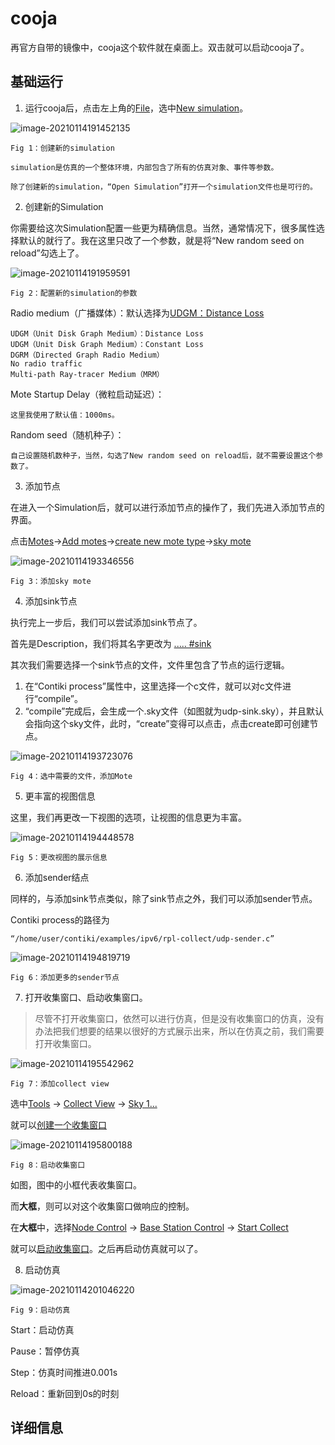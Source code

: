 # cooja

再官方自带的镜像中，cooja这个软件就在桌面上。双击就可以启动cooja了。

## 基础运行

1. 运行cooja后，点击左上角的<u>File</u>，选中<u>New simulation</u>。

![image-20210114191452135](.\imgs_2\image-20210114191452135.png)

`Fig 1：创建新的simulation`

```
simulation是仿真的一个整体环境，内部包含了所有的仿真对象、事件等参数。

除了创建新的simulation，“Open Simulation”打开一个simulation文件也是可行的。
```

2. 创建新的Simulation

你需要给这次Simulation配置一些更为精确信息。当然，通常情况下，很多属性选择默认的就行了。我在这里只改了一个参数，就是将“New random seed on reload”勾选上了。

![image-20210114191959591](.\imgs_2\image-20210114191959591.png)

`Fig 2：配置新的simulation的参数`

Radio medium（广播媒体）：默认选择为<u>UDGM：Distance Loss</u>

```
UDGM（Unit Disk Graph Medium）：Distance Loss
UDGM（Unit Disk Graph Medium）：Constant Loss
DGRM（Directed Graph Radio Medium）
No radio traffic
Multi-path Ray-tracer Medium（MRM）
```

Mote Startup Delay（微粒启动延迟）：

```
这里我使用了默认值：1000ms。
```

Random seed（随机种子）：

```
自己设置随机数种子，当然，勾选了New random seed on reload后，就不需要设置这个参数了。
```

3. 添加节点

在进入一个Simulation后，就可以进行添加节点的操作了，我们先进入添加节点的界面。

点击<u>Motes</u>-><u>Add motes</u>-><u>create new mote type</u>-><u>sky mote</u>

![image-20210114193346556](.\imgs_2\image-20210114193346556.png)

`Fig 3：添加sky mote`

4. 添加sink节点

执行完上一步后，我们可以尝试添加sink节点了。

首先是Description，我们将其名字更改为 <u>..... #sink</u>

其次我们需要选择一个sink节点的文件，文件里包含了节点的运行逻辑。

1. 在“Contiki process”属性中，这里选择一个c文件，就可以对c文件进行“compile”。
2. “compile”完成后，会生成一个.sky文件（如图就为udp-sink.sky），并且默认会指向这个sky文件，此时，“create”变得可以点击，点击create即可创建节点。

![image-20210114193723076](.\imgs_2\image-20210114193723076.png)

`Fig 4：选中需要的文件，添加Mote`

5. 更丰富的视图信息

这里，我们再更改一下视图的选项，让视图的信息更为丰富。

![image-20210114194448578](.\imgs_2\image-20210114194448578.png)

`Fig 5：更改视图的展示信息`

6. 添加sender结点

同样的，与添加sink节点类似，除了sink节点之外，我们可以添加sender节点。

Contiki process的路径为

```
“/home/user/contiki/examples/ipv6/rpl-collect/udp-sender.c”
```

![image-20210114194819719](.\imgs_2\image-20210114194819719.png)

`Fig 6：添加更多的sender节点`

7. 打开收集窗口、启动收集窗口。

> 尽管不打开收集窗口，依然可以进行仿真，但是没有收集窗口的仿真，没有办法把我们想要的结果以很好的方式展示出来，所以在仿真之前，我们需要打开收集窗口。

![image-20210114195542962](.\imgs_2\image-20210114195542962.png)

`Fig 7：添加collect view`

选中<u>Tools</u> -> <u>Collect View</u> -> <u>Sky 1...</u>

就可以<u>创建一个收集窗口</u>

![image-20210114195800188](.\imgs_2\image-20210114195800188.png)

`Fig 8：启动收集窗口`

如图，图中的小框代表收集窗口。

而**大框**，则可以对这个收集窗口做响应的控制。

在**大框**中，选择<u>Node Control</u> -> <u>Base Station Control</u> -> <u>Start Collect</u>

就可以<u>启动收集窗口</u>。之后再启动仿真就可以了。

8. 启动仿真

![image-20210114201046220](.\imgs_2\image-20210114201046220.png)

`Fig 9：启动仿真`

Start：启动仿真

Pause：暂停仿真

Step：仿真时间推进0.001s

Reload：重新回到0s的时刻

## 详细信息

